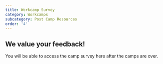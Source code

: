 ```yaml
---
title: Workcamp Survey
category: Workcamps
subcategory: Post Camp Resources
order: '4'
---
```


## We value your feedback\!

You will be able to access the camp survey here after the camps are over.

&nbsp;
